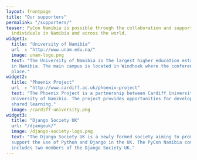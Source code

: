 ```yaml
---
layout: frontpage
title: "Our supporters"
permalink: "/supporters/"
teaser: PyCon Namibia is possible through the collaboration and support of organisations and
  individuals in Namibia and across the world.
widget1:
  title: "University of Namibia"
  url  : "http://www.unam.edu.na/"
  image: unam-logo.png
  text: "The University of Namibia is the largest higher education establishment
  in Namibia. The main campus is located in Windhoek where the conference takes
  place."
widget2:
  title: "Phoenix Project"
  url  : "http://www.cardiff.ac.uk/phoenix-project"
  text: "The Phoenix Project is a partnership between Cardiff University and the
  University of Namibia. The project provides opportunities for development and
  shared learning."
  image: /cardiff-university.png
widget3:
  title: "Django Society UK"
  url: "/djangouk/"
  image: /django-society-logo.png
  text: "The Django Society UK is a newly formed society aiming to promote and
  support the use of Python and Django in the UK. The PyCon Namibia committee
  includes two members of the Django Society UK."
---
```

